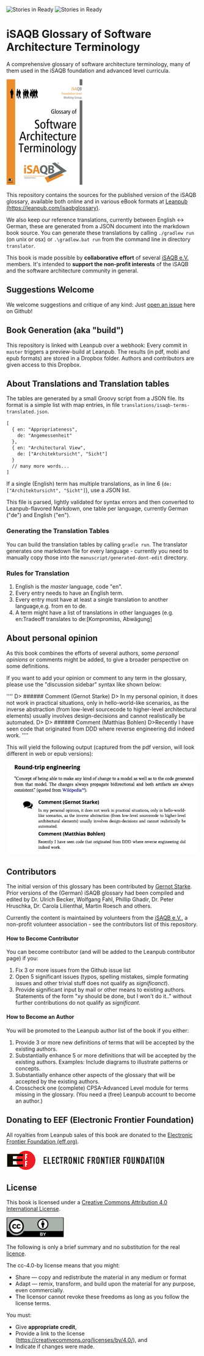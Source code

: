 ![Stories in Ready](https://badge.waffle.io/isaqb-org/glossary.png?label=ready&title=Ready)
![Stories in Ready](https://badge.waffle.io/isaqb-org/glossary.png?label=in%20progress&title=In%20progress)

# iSAQB Glossary of Software Architecture Terminology

A comprehensive glossary of software architecture terminology,
many of them used in the iSAQB foundation and advanced level curricula.

![](./glossary-cover-small.jpg)

This repository contains the sources for the published version of
the iSAQB glossary, available both online and in various eBook formats
at [Leanpub (https://leanpub.com/isaqbglossary)](https://leanpub.com/isaqbglossary).

We also keep our reference translations, currently between English <-> German,
these are generated from a JSON document into the markdown book source. You can
generate these translations by calling `./gradlew run` (on unix or osx)
or `.\gradlew.bat run` from the command line in directory `translator`.

This book is made possible by **collaborative effort** of several
[iSAQB e.V.](http://isaqb.org) members.
It's intended to **support the non-profit interests** of
the iSAQB and the software architecture community in general.


## Suggestions Welcome

We welcome suggestions and critique of any kind: Just
[open an issue](https://github.com/isaqb-org/glossary/issues)
here on Github!

## Book Generation (aka "build")

This repository is linked with Leanpub over a webhook: Every commit in `master` triggers
a preview-build at Leanpub. The results (in pdf, mobi and epub formats) are stored in
a Dropbox folder. Authors and contributors are given access to this Dropbox.

## About Translations and Translation tables

The tables are generated
by a small Groovy script from a JSON file. Its format is a simple list
with map entries, in file `translations/isaqb-terms-translated.json`.


```
[
  { en: "Appropriateness",
    de: "Angemessenheit"
  },
  { en: "Architectural View",
    de: ["Architektursicht", "Sicht"]
  }
  // many more words...
]  
```

If a single (English) term has multiple translations,
as in line 6 (`de: ["Architektursicht", "Sicht"]`), use a JSON list.

This file is parsed, lightly validated for syntax errors and then converted
to Leanpub-flavored Markdown, one table
per language, currently German ("de") and English ("en").

### Generating the Translation Tables
You can build the translation tables by calling `gradle run`.
The translator generates one markdown file for every language - currently
you need to manually copy those into the `manuscript/generated-dont-edit`
directory.

### Rules for Translation

1. English is the _master_ language, code "en".
2. Every entry needs to have an English term.
3. Every entry must have at least a single translation to another language,e.g. from en to de.
4. A term might have a list of translations
in other languages (e.g. en:Tradeoff translates
to de:[Kompromiss, Abwägung]


## About personal opinion

As this book combines the efforts of several authors, some _personal opinions_ or
comments might be added, to give a broader perspective on some definitions.

If you want to add your opinion or comment to any term in the glossary, please
use the "discussion sidebar" syntax like shown below:

''''
D> ###### Comment (Gernot Starke)
D> In my personal opinion, it does not work in practical situations, only in hello-world-like scenarios, as the inverse abstraction (from low-level sourcecode to higher-level architectural elements) usually involves design-decisions and cannot realistically be automated.
D>
D> ###### Comment (Matthias Bohlen)
D>Recently I have seen code that originated from DDD where reverse engineering did indeed work.
''''

This will yield the following output (captured from the pdf version, will look different in web or epub versions):

![](./comment-sample.jpg)


## Contributors

The initial version of this glossary has been contributed by [Gernot Starke](http://gernotstarke.de).
Prior versions of the (German) iSAQB glossary had been compiled and
edited by Dr. Ulrich Becker, Wolfgang Fahl, Phillip Ghadir, Dr. Peter Hruschka, Dr. Carola Lilienthal, Martin Roesch and others.


Currently the content is maintained by volunteers from the [iSAQB e.V.](http://isaqb.org),
a non-profit volunteer association - see the contributors list of this repository.

#### How to Become Contributor

You can become contributor (and will be added to the Leanpub contributor page) if
you:

1. Fix 3 or more issues from the Github issue list
2. Open 5 significant issues (typos, spelling mistakes, simple formating issues and
  other trivial stuff does not qualify as _significanct_).
3. Provide significant input by mail or other means to existing authors.
Statements of the form "xy should be done, but I won't do it.." without further
contributions do not qualify as _significant_.  

#### How to Become an Author

You will be promoted to the Leanpub author list of the book if you either:

1. Provide 3 or more new definitions of terms that will be accepted by the
existing authors.
2. Substantially enhance 5 or more definitions that will be accepted by the
existing authors. Examples: Include diagrams to illustrate patterns or concepts.
3. Substantially enhance other aspects of the glossary that will be accepted by the
existing authors.
4. Crosscheck one (complete) CPSA-Advanced Level module for terms missing in
the glossary.
(You need a (free) Leanpub account to become an author.)

## Donating to EEF (Electronic Frontier Foundation)

All royalties from Leanpub sales of this book are donated to
the [Electronic Frontier Foundation (eff.org)](http://eff.org).

![](./eff-logo-name-72.jpg)



## License

This book is licensed under a
[Creative Commons Attribution 4.0 International License](https://creativecommons.org/licenses/by/4.0/).


![](./cc-by.png)

The following is only a brief summary and no substitution for the real
[licence](https://creativecommons.org/licenses/by/4.0/).


The cc-4.0-by license means that you might:

* Share — copy and redistribute the material in any medium or format
* Adapt — remix, transform, and build upon the material for any purpose, even commercially.
* The licensor cannot revoke these freedoms as long as you follow the license terms.

You must:

* Give **appropriate credit**,
* Provide a link to the license (https://creativecommons.org/licenses/by/4.0/), and
* Indicate if changes were made.
